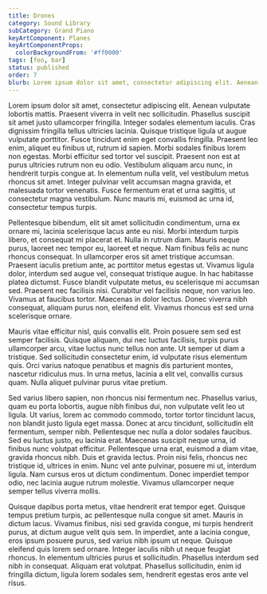 ```yaml
---
title: Drones
category: Sound Library
subCategory: Grand Piano
keyArtComponent: Planes
keyArtComponentProps:
  colorBackgroundFrom: '#ff0000'
tags: [foo, bar]
status: published
order: 7
blurb: Lorem ipsum dolor sit amet, consectetur adipiscing elit. Aenean vulputate lobortis mattis. Praesent viverra in velit nec sollicitudin.
---
```

Lorem ipsum dolor sit amet, consectetur adipiscing elit. Aenean vulputate lobortis mattis. Praesent viverra in velit nec sollicitudin. Phasellus suscipit sit amet justo ullamcorper fringilla. Integer sodales elementum iaculis. Cras dignissim fringilla tellus ultricies lacinia. Quisque tristique ligula ut augue vulputate porttitor. Fusce tincidunt enim eget convallis fringilla. Praesent leo enim, aliquet eu finibus ut, rutrum id sapien. Morbi sodales finibus lorem non egestas. Morbi efficitur sed tortor vel suscipit. Praesent non est at purus ultricies rutrum non eu odio. Vestibulum aliquam arcu nunc, in hendrerit turpis congue at. In elementum nulla velit, vel vestibulum metus rhoncus sit amet. Integer pulvinar velit accumsan magna gravida, et malesuada tortor venenatis. Fusce fermentum erat et urna sagittis, ut consectetur magna vestibulum. Nunc mauris mi, euismod ac urna id, consectetur tempus turpis.

Pellentesque bibendum, elit sit amet sollicitudin condimentum, urna ex ornare mi, lacinia scelerisque lacus ante eu nisi. Morbi interdum turpis libero, et consequat mi placerat et. Nulla in rutrum diam. Mauris neque purus, laoreet nec tempor eu, laoreet et neque. Nam finibus felis ac nunc rhoncus consequat. In ullamcorper eros sit amet tristique accumsan. Praesent iaculis pretium ante, ac porttitor metus egestas ut. Vivamus ligula dolor, interdum sed augue vel, consequat tristique augue. In hac habitasse platea dictumst. Fusce blandit vulputate metus, eu scelerisque mi accumsan sed. Praesent nec facilisis nisi. Curabitur vel facilisis neque, non varius leo. Vivamus at faucibus tortor. Maecenas in dolor lectus. Donec viverra nibh consequat, aliquam purus non, eleifend elit. Vivamus rhoncus est sed urna scelerisque ornare.

Mauris vitae efficitur nisl, quis convallis elit. Proin posuere sem sed est semper facilisis. Quisque aliquam, dui nec luctus facilisis, turpis purus ullamcorper arcu, vitae luctus nunc tellus non ante. Ut semper ut diam a tristique. Sed sollicitudin consectetur enim, id vulputate risus elementum quis. Orci varius natoque penatibus et magnis dis parturient montes, nascetur ridiculus mus. In urna metus, lacinia a elit vel, convallis cursus quam. Nulla aliquet pulvinar purus vitae pretium.

Sed varius libero sapien, non rhoncus nisi fermentum nec. Phasellus varius, quam eu porta lobortis, augue nibh finibus dui, non vulputate velit leo ut ligula. Ut varius, lorem ac commodo commodo, tortor tortor tincidunt lacus, non blandit justo ligula eget massa. Donec at arcu tincidunt, sollicitudin elit fermentum, semper nibh. Pellentesque nec nulla a dolor sodales faucibus. Sed eu luctus justo, eu lacinia erat. Maecenas suscipit neque urna, id finibus nunc volutpat efficitur. Pellentesque urna erat, euismod a diam vitae, gravida rhoncus nibh. Duis et gravida lectus. Proin nisi felis, rhoncus nec tristique id, ultrices in enim. Nunc vel ante pulvinar, posuere mi ut, interdum ligula. Nam cursus eros ut dictum condimentum. Donec imperdiet tempor odio, nec lacinia augue rutrum molestie. Vivamus ullamcorper neque semper tellus viverra mollis.

Quisque dapibus porta metus, vitae hendrerit erat tempor eget. Quisque tempus pretium turpis, ac pellentesque nulla congue sit amet. Mauris in dictum lacus. Vivamus finibus, nisi sed gravida congue, mi turpis hendrerit purus, at dictum augue velit quis sem. In imperdiet, ante a lacinia congue, eros ipsum posuere purus, sed varius nibh ipsum ut neque. Quisque eleifend quis lorem sed ornare. Integer iaculis nibh ut neque feugiat rhoncus. In elementum ultricies purus et sollicitudin. Phasellus interdum sed nibh in consequat. Aliquam erat volutpat. Phasellus sollicitudin, enim id fringilla dictum, ligula lorem sodales sem, hendrerit egestas eros ante vel risus.
